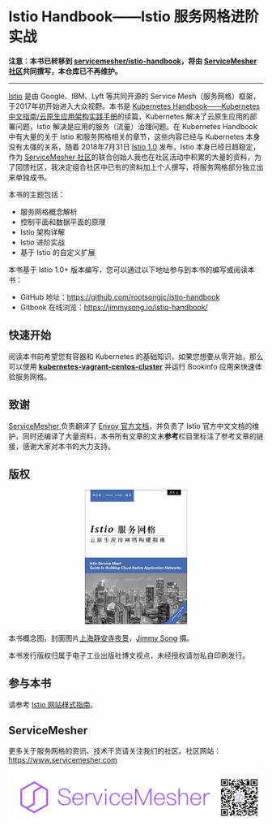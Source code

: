 # Istio Handbook——Istio 服务网格进阶实战

**注意：本书已转移到 [servicemesher/istio-handbook](https://github.com/servicemesher/istio-handbook)，将由 [ServiceMesher 社区](https://www.servicemesher.com)共同撰写，本仓库已不再维护。**

---

[Istio](https://istio.io) 是由 Google、IBM、Lyft 等共同开源的 Service Mesh（服务网格）框架，于2017年初开始进入大众视野。本书是 [Kubernetes Handbook——Kubernetes 中文指南/云原生应用架构实践手册](https://github.com/rootsongjc/kubernetes-handbook)的续篇，Kubernetes 解决了云原生应用的部署问题，Istio 解决是应用的服务（流量）治理问题。在 Kubernetes Handbook 中有大量的关于 Istio 和服务网格相关的章节，这些内容已经与 Kubernetes 本身没有太强的关系，随着 2018年7月31日 [Istio 1.0](https://istio.io/blog/2018/announcing-1.0/) 发布，Istio 本身已经日趋稳定，作为 [ServiceMesher 社区](https://www.servicemesher.com)的联合创始人我也在社区活动中积累的大量的资料，为了回馈社区，我决定组合社区中已有的资料加上个人撰写，将服务网格部分独立出来单独成书。

本书的主题包括：

- 服务网格概念解析
- 控制平面和数据平面的原理
- Istio 架构详解
- Istio 进阶实战
- 基于 Istio 的自定义扩展

本书基于 Istio 1.0+ 版本编写，您可以通过以下地址参与到本书的编写或阅读本书：

- GitHub 地址：https://github.com/rootsongjc/istio-handbook
- Gitbook 在线浏览：https://jimmysong.io/istio-handbook/

## 快速开始

阅读本书前希望您有容器和 Kubernetes 的基础知识，如果您想要从零开始，那么可以使用 [**kubernetes-vagrant-centos-cluster**](https://github.com/rootsongjc/kubernetes-vagrant-centos-cluster) 并运行 Bookinfo 应用来快速体验服务网格。

## 致谢

[ServiceMesher ](https://www.servicemesher.com)负责翻译了 [Envoy 官方文档](https://www.servicemesher.com/envoy/)，并负责了 Istio 官方中文文档的维护，同时还编译了大量资料，本书所有文章的文末**参考**栏目里标注了参考文章的链接，感谢大家对本书的大力支持。

## 版权

<p align="center">
  <a href="https://jimmysong.io/istio-handbook">
    <img src="cover.jpg" width="40%" alt="Istio handbook - istio服务网格实践指南" />
  </a>
</p>

本书概念图，封面图片[上海静安寺夜景](https://jimmysongio.tuchong.com/24318231/)，[Jimmy Song](https://jimmysong.io) 摄。

本书发行版权归属于电子工业出版社博文视点，未经授权请勿私自印刷发行。

## 参与本书

请参考 [Istio 网站样式指南](https://istio.io/about/contribute/style-guide/)。

## ServiceMesher

更多关于服务网格的资讯、技术干货请关注我们的社区。社区网站：https://www.servicemesher.com

![ServiceMesher 微信公众号](images/006tNc79ly1fz6cq93dwmj31jt0beq9s.jpg)